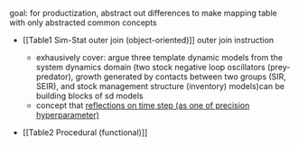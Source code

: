 
goal: for productization, abstract out differences to make mapping table with only abstracted common concepts

- [[Table1 Sim-Stat outer join (object-oriented)]]
outer join instruction
	- exhausively cover: argue three template dynamic models from the system dynamics domain (two stock negative loop oscillators (prey-predator), growth generated by contacts between two groups (SIR, SEIR), and stock management structure (inventory) models)can be building blocks of sd models
	- concept that  [reflections on time step (as one of precision hyperparameter)](https://github.com/Data4DM/BayesSD/discussions?discussions_q=label%3A%223+tuning+time+step%22) 


- [[Table2 Procedural (functional)]]